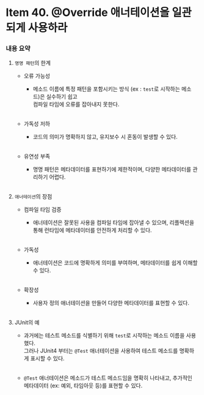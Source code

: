 # Item 40. @Override 애너테이션을 일관되게 사용하라

### 내용 요약 <br>
1. `명명 패턴`의 한계
    - 오류 가능성
        - 메소드 이름에 특정 패턴을 포함시키는 방식 (ex : `test`로 시작하는 메소드)은 실수하기 쉽고 <br>
          컴파일 타임에 오류를 잡아내지 못한다. <br><br>

    - 가독성 저하
        - 코드의 의미가 명확하지 않고, 유지보수 시 혼동이 발생할 수 있다. <br><br>

    - 유연성 부족
        - 명명 패턴은 메타데이터를 표현하기에 제한적이며, 다양한 메타데이터를 관리하기 어렵다. <br><br>

2. `애너테이션`의 장점
    - 컴파일 타임 검증
        - 애너테이션은 잘못된 사용을 컴파일 타임에 잡아낼 수 있으며, 리플렉션을 통해 런타임에 메타데이터를 안전하게 처리할 수 있다. <br><br>

    - 가독성
        - 애너테이션은 코드에 명확하게 의미를 부여하며, 메타데이터를 쉽게 이해할 수 있다. <br><br>

    - 확장성
        - 사용자 정의 애너테이션을 만들어 다양한 메타데이터를 표현할 수 있다. <br><br>


3. JUnit의 예
    - 과거에는 테스트 메소드를 식별하기 위해 `test`로 시작하는 메소드 이름을 사용했다. <br>
      그러나 JUnit4 부터는 `@Test` 애너테이션을 사용하여 테스트 메소드를 명확하게 표시할 수 있다. <br><br>

    - `@Test` 애너테이션은 메소드가 테스트 메소드임을 명확히 나타내고, 추가적인 메타데이터 (ex: 예외, 타임아웃 등)를 표현할 수 있다. <br><br>


<br><br>